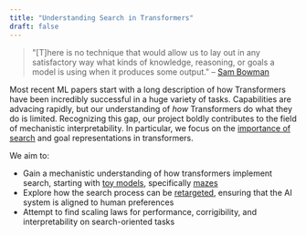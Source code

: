 ```yaml
---
title: "Understanding Search in Transformers"
draft: false
---
```

> "[T]here is no technique that would allow us to lay out in any satisfactory way what kinds of knowledge, reasoning, or goals a model is using when it produces some output."
> – [Sam Bowman](https://arxiv.org/abs/2304.00612) 

Most recent ML papers start with a long description of how Transformers have been incredibly successful in a huge variety of tasks. 
Capabilities are advacing rapidly, but our understanding of *how* Transformers do what they do is limited. 
Recognizing this gap, our project boldly contributes to the field of mechanistic interpretability. In particular, we focus on the [importance of search](https://www.lesswrong.com/posts/FDjTgDcGPc7B98AES/searching-for-search-4) and goal representations in transformers.

We aim to:

- Gain a mechanistic understanding of how transformers implement search, starting with [toy models](https://www.lesswrong.com/posts/svuawhk64eF8fGv6c/understanding-mesa-optimization-using-toy-models), specifically [mazes](https://arxiv.org/abs/2309.10498)
- Explore how the search process can be [retargeted](https://www.lesswrong.com/posts/w4aeAFzSAguvqA5qu/how-to-go-from-interpretability-to-alignment-just-retarget), ensuring that the AI system is aligned to human preferences
- Attempt to find scaling laws for performance, corrigibility, and interpretability on search-oriented tasks 

